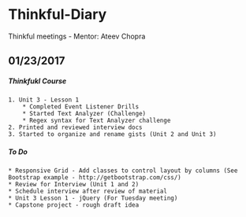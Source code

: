 # Thinkful-Diary
Thinkful meetings - Mentor: Ateev Chopra

## 01/23/2017

##### Thinkfukl Course

	1. Unit 3 - Lesson 1
		* Completed Event Listener Drills
		* Started Text Analyzer (Challenge)
		* Regex syntax for Text Analyzer challenge
	2. Printed and reviewed interview docs
	3. Started to organize and rename gists (Unit 2 and Unit 3)

##### To Do

	* Responsive Grid - Add classes to control layout by columns (See Bootstrap example - http://getbootstrap.com/css/)
	* Review for Interview (Unit 1 and 2)
	* Schedule interview after review of material
	* Unit 3 Lesson 1 - jQuery (For Tuesday meeting)
	* Capstone project - rough draft idea
